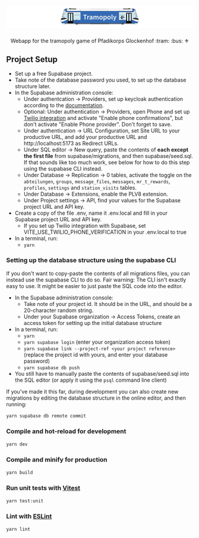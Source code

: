 # <img src="tramopoly.gif" alt="Tramopoly">
<p align="center">Webapp for the tramopoly game of Pfadikorps Glockenhof :tram: :bus: ⚜</p>

## Project Setup

* Set up a free Supabase project.
* Take note of the database password you used, to set up the database structure later.
* In the Supabase administration console:
  * Under authentcation -> Providers, set up keycloak authentication according to the [documentation](https://supabase.com/docs/guides/auth/social-login/auth-keycloak).
  * Optional: Under authentication -> Providers, open Phone and set up [Twilio integration](https://supabase.com/docs/guides/auth/phone-login/twilio#finding-your-twilio-credentials) and activate "Enable phone confirmations", but don't activate "Enable Phone provider". Don't forget to save.
  * Under authentication -> URL Configuration, set Site URL to your productive URL, and add your productive URL and http://localhost:5173 as Redirect URLs.
  * Under SQL editor -> New query, paste the contents of **each except the first file** from supabase/migrations, and then supabase/seed.sql. If that sounds like too much work, see below for how to do this step using the supabase CLI instead.
  * Under Database -> Replication -> 0 tables, activate the toggle on the `abteilungen`, `groups`, `message_files`, `messages`, `mr_t_rewards`, `profiles`, `settings` and `station_visits` tables.
  * Under Database -> Extensions, enable the PLV8 extension.
  * Under Project settings -> API, find your values for the Supabase project URL and API key.
* Create a copy of the file .env, name it .env.local and fill in your Supabase project URL and API key.
  * If you set up Twilio integration with Supabase, set VITE_USE_TWILIO_PHONE_VERIFICATION in your .env.local to true
* In a terminal, run:
  * `yarn`

### Setting up the database structure using the supabase CLI

If you don't want to copy-paste the contents of all migrations files, you can instead use the supabase CLI to do so. Fair warning: The CLI isn't exactly easy to use. It might be easier to just paste the SQL code into the editor.

* In the Supabase administration console:
  * Take note of your project id. It should be in the URL, and should be a 20-character random string.
  * Under your Supabase organization -> Access Tokens, create an access token for setting up the initial database structure
* In a terminal, run:
  * `yarn`
  * `yarn supabase login` (enter your organization access token)
  * `yarn supabase link --project-ref <your project reference>` (replace the project id with yours, and enter your database password)
  * `yarn supabase db push`
* You still have to manually paste the contents of supabase/seed.sql into the SQL editor (or apply it using the `psql` command line client)

If you've made it this far, during development you can also create new migrations by editing the database structure in the online editor, and then running:
```bash
yarn supabase db remote commit
```

### Compile and hot-reload for development

```sh
yarn dev
```

### Compile and minify for production

```sh
yarn build
```

### Run unit tests with [Vitest](https://vitest.dev/)

```sh
yarn test:unit
```

### Lint with [ESLint](https://eslint.org/)

```sh
yarn lint
```
